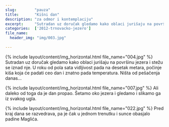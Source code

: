 ```yaml
---
slug:        "pauza"
title:       "Kišni dan"
description: "za odmor i kontemplaciju"
excerpt:     "Sutradan uz doručak gledamo kako oblaci jurišaju na površinu jezera i stežu se iznad nje. U roku od pola sata vidljivost pada na desetak metara, počinje kiša koja će padati ceo dan i znatno pada temperatura. Ništa od pešačenja danas..."
categories:  ['2012-trnovacko-jezero']
file_name:
  header_img: "img/003.jpg"
  
---
```


{% include layout/content/img_horizontal.html file_name="004.jpg" %}
Sutradan uz doručak gledamo kako oblaci jurišaju na površinu jezera i stežu se iznad nje. U roku od pola sata vidljivost 
pada na desetak metara, počinje kiša koja će padati ceo dan i znatno pada temperatura. Ništa od pešačenja danas...

{% include layout/content/img_horizontal.html file_name="007.jpg" %}
Ali daleko od toga da je dan propao. Šetamo oko jezera i gledamo i slikamo ga iz svakog ugla.

{% include layout/content/img_horizontal.html file_name="022.jpg" %}
Pred kraj dana se razvedrava, pa je čak u jednom trenutku i sunce obasjalo padine Maglića.